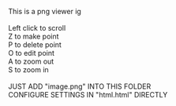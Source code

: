 This is a png viewer ig
<br>
<br>
Left click to scroll
<br>
Z to make point
<br>
P to delete point
<br>
O to edit point
<br>
A to zoom out
<br>
S to zoom in
<br>
<br>
JUST ADD "image.png" INTO THIS FOLDER
<br>
CONFIGURE SETTINGS IN "html.html" DIRECTLY